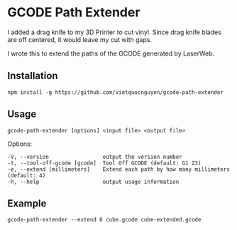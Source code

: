 # GCODE Path Extender

I added a drag knife to my 3D Printer to cut vinyl. Since drag knife blades are off centered, it would leave my cut with gaps.

I wrote this to extend the paths of the GCODE generated by LaserWeb.

## Installation
`npm install -g https://github.com/vietquocnguyen/gcode-path-extender`

## Usage

`gcode-path-extender [options] <input file> <output file>`

Options:

    -V, --version                 output the version number
    -t, --tool-off-gcode [gcode]  Tool Off GCODE (default: G1 Z3)
    -e, --extend [millimeters]    Extend each path by how many millimeters (default: 4)
    -h, --help                    output usage information

## Example

`gcode-path-extender --extend 6 cube.gcode cube-extended.gcode`